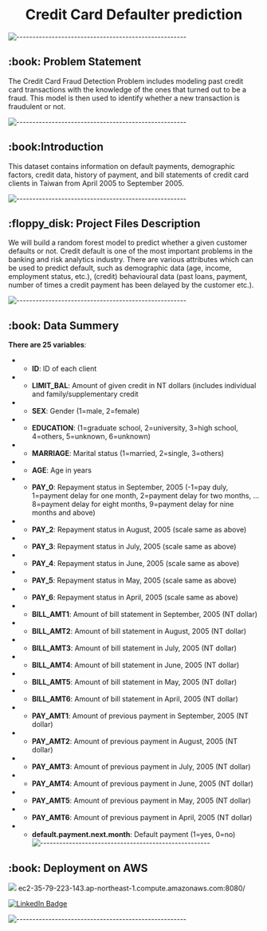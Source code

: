 
<h1 align="center"> Credit Card Defaulter prediction </h1>
<p align="center"> 

![-----------------------------------------------------](https://raw.githubusercontent.com/andreasbm/readme/master/assets/lines/rainbow.png)

<h2> :book: Problem Statement</h2>
The Credit Card Fraud Detection Problem includes modeling past credit card transactions with the knowledge of the ones that turned out to be a fraud. This model is then used to identify whether a new transaction is fraudulent or not.

![-----------------------------------------------------](https://raw.githubusercontent.com/andreasbm/readme/master/assets/lines/rainbow.png)


<h2> :book:Introduction</h2>
This dataset contains information on default payments, demographic factors, credit data, history of payment, and bill statements of credit card clients in Taiwan from April 2005 to September 2005.

![-----------------------------------------------------](https://raw.githubusercontent.com/andreasbm/readme/master/assets/lines/rainbow.png)

<h2> :floppy_disk: Project Files Description</h2>
We will build a random forest model to predict whether a given customer defaults or not. Credit default is one of the most important problems in the banking and risk analytics industry. There are various attributes which can be used to predict default, such as demographic data (age, income, employment status, etc.), (credit) behavioural data (past loans, payment, number of times a credit payment has been delayed by the customer etc.).

![-----------------------------------------------------](https://raw.githubusercontent.com/andreasbm/readme/master/assets/lines/rainbow.png)

<h2> :book: Data Summery</h2>

   **There are 25 variables**:

* - **ID**: ID of each client

* - **LIMIT_BAL**: Amount of given credit in NT dollars (includes individual and family/supplementary credit

* - **SEX**: Gender (1=male, 2=female)

* - **EDUCATION**: (1=graduate school, 2=university, 3=high school, 4=others, 5=unknown, 6=unknown)

* - **MARRIAGE**: Marital status (1=married, 2=single, 3=others)
* - **AGE**: Age in years
* - **PAY_0**: Repayment status in September, 2005 (-1=pay duly, 1=payment delay for one month, 2=payment delay for two months, … 8=payment delay for eight months, 9=payment delay for nine months and above)
* - **PAY_2**: Repayment status in August, 2005 (scale same as above)
* - **PAY_3**: Repayment status in July, 2005 (scale same as above)
* - **PAY_4**: Repayment status in June, 2005 (scale same as above)
* - **PAY_5**: Repayment status in May, 2005 (scale same as above)
* - **PAY_6**: Repayment status in April, 2005 (scale same as above)
* - **BILL_AMT1**: Amount of bill statement in September, 2005 (NT dollar)
* - **BILL_AMT2**: Amount of bill statement in August, 2005 (NT dollar)
* - **BILL_AMT3**: Amount of bill statement in July, 2005 (NT dollar)
* - **BILL_AMT4**: Amount of bill statement in June, 2005 (NT dollar)
* - **BILL_AMT5**: Amount of bill statement in May, 2005 (NT dollar)
* - **BILL_AMT6**: Amount of bill statement in April, 2005 (NT dollar)
* - **PAY_AMT1**: Amount of previous payment in September, 2005 (NT dollar)
* - **PAY_AMT2**: Amount of previous payment in August, 2005 (NT dollar)
* - **PAY_AMT3**: Amount of previous payment in July, 2005 (NT dollar)
* - **PAY_AMT4**: Amount of previous payment in June, 2005 (NT dollar)
* - **PAY_AMT5**: Amount of previous payment in May, 2005 (NT dollar)
* - **PAY_AMT6**: Amount of previous payment in April, 2005 (NT dollar)
* - **default.payment.next.month**: Default payment (1=yes, 0=no)
  ![-----------------------------------------------------](https://raw.githubusercontent.com/andreasbm/readme/master/assets/lines/rainbow.png)
<h2> :book: Deployment on AWS </h2>

[![](https://i.imgur.com/4HjhfDQ.png)](ec2-35-79-223-143.ap-northeast-1.compute.amazonaws.com:8080/)
ec2-35-79-223-143.ap-northeast-1.compute.amazonaws.com:8080/

[![LinkedIn Badge](https://img.shields.io/badge/LinkedIn-0077B5?style=for-the-badge&logo=linkedin&logoColor=white)](https://www.linkedin.com/in/akash-bhor-b62503149/)

![-----------------------------------------------------](https://raw.githubusercontent.com/andreasbm/readme/master/assets/lines/rainbow.png)








